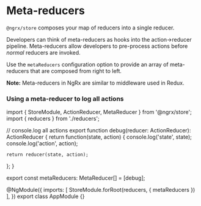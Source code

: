 # Meta-reducers

`@ngrx/store` composes your map of reducers into a single reducer.

Developers can think of meta-reducers as hooks into the action->reducer pipeline. Meta-reducers allow developers to pre-process actions before _normal_ reducers are invoked.

Use the `metaReducers` configuration option to provide an array of meta-reducers that are composed from right to left.

**Note:** Meta-reducers in NgRx are similar to middleware used in Redux.

### Using a meta-reducer to log all actions

<code-example header="app.module.ts">
import { StoreModule, ActionReducer, MetaReducer } from '@ngrx/store';
import { reducers } from './reducers';

// console.log all actions
export function debug(reducer: ActionReducer<any>): ActionReducer<any> {
return function(state, action) {
console.log('state', state);
console.log('action', action);

    return reducer(state, action);

};
}

export const metaReducers: MetaReducer<any>[] = [debug];

@NgModule({
imports: [
StoreModule.forRoot(reducers, { metaReducers })
],
})
export class AppModule {}
</code-example>

